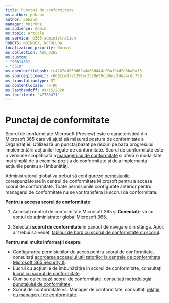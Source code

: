 ```yaml
---
title: Punctaj de conformitate
ms.author: pebaum
author: pebaum
manager: mnirkhe
ms.audience: Admin
ms.topic: article
ms.service: o365-administration
ROBOTS: NOINDEX, NOFOLLOW
localization_priority: Normal
ms.collection: Adm_O365
ms.custom:
- "9001483"
- "3519"
ms.openlocfilehash: fc42b7d4959d624da68d444c03af94d2b3ba0af5
ms.sourcegitcommit: c6692ce0fa1358ec3529e59ca0ecdfdea4cdc759
ms.translationtype: MT
ms.contentlocale: ro-RO
ms.lasthandoff: 09/15/2020
ms.locfileid: "47785471"
---
```

# <a name="compliance-score"></a>Punctaj de conformitate

Scorul de conformitate Microsoft (Preview) este o caracteristică din Microsoft 365 care vă ajută să măsurați postura de conformitate a Organizației. Utilizează un punctaj bazat pe riscuri pe baza progresului implementării acțiunilor legate de conformitate.   Scorul de conformitate este o versiune simplificată a [managerului de conformitate](https://docs.microsoft.com/microsoft-365/compliance/compliance-manager-overview) și oferă o modalitate mai simplă de a examina poziția de conformitate și de a implementa acțiunile pentru a-l îmbunătăți. 

Administratorul global va trebui să configureze [permisiunile](https://docs.microsoft.com/microsoft-365/security/office-365-security/permissions-in-the-security-and-compliance-center) corespunzătoare în centrul de conformitate Microsoft pentru a accesa scorul de conformitate.  Toate permisiunile configurate anterior pentru managerul de conformitate nu se vor transfera la scorul de conformitate.

**Pentru a accesa scorul de conformitate**

1. Accesați centrul de conformitate Microsoft 365 și **Conectați-** vă cu contul de administrator global Microsoft 365.

2. Selectați **scorul de conformitate** în panoul de navigare din stânga. Apoi, ar trebui să vedeți [tabloul de bord cu scorul de conformitate cu scorul](https://docs.microsoft.com/microsoft-365/compliance/compliance-score-setup#understand-the-compliance-score-dashboard).
 

**Pentru mai multe informații despre**:

- Configurarea permisiunilor de acces pentru scorul de conformitate, consultați [acordarea accesului utilizatorilor la centrele de conformitate Microsoft 365 Security &](https://docs.microsoft.com/microsoft-365/security/office-365-security/grant-access-to-the-security-and-compliance-center).
- Lucrul cu acțiunile de îmbunătățire în scorul de conformitate, consultați  [lucrul cu scorul de conformitate](https://docs.microsoft.com/microsoft-365/compliance/working-with-compliance-score).
- Cum se calculează scorul de conformitate, consultați [metodologia punctajului de conformitate](https://docs.microsoft.com/microsoft-365/compliance/compliance-score-methodology).
- Scorul de conformitate vs. Manager de conformitate, consultați [relație cu managerul de conformitate](https://docs.microsoft.com/microsoft-365/compliance/compliance-score#relationship-to-compliance-manager).


